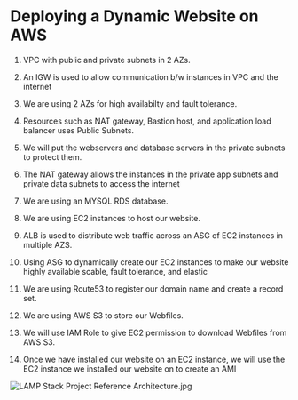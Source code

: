 # Deploying a Dynamic Website on AWS

1. VPC with public and private subnets in 2 AZs. 

2. An IGW is used to allow communication b/w instances in VPC and the internet

3. We are using 2 AZs for high availabilty and fault tolerance.

4. Resources such as NAT gateway, Bastion host, and application load balancer uses Public Subnets.

5. We will put the webservers and database servers in the private subnets to protect them.

6. The NAT gateway allows the instances in the private app subnets and private data subnets to access the internet

7. We are using an MYSQL RDS database.

8. We are using EC2 instances to host our website.

9. ALB is used to distribute web traffic across an ASG of EC2 instances in multiple AZS.

10. Using ASG to dynamically create our EC2 instances to make our website highly available scable, fault tolerance, and elastic

11. We are using Route53 to register our domain name and create a record set. 

12. We are using AWS S3 to store our Webfiles.

13. We will use IAM Role to give EC2 permission to download Webfiles from AWS S3.

14. Once we have installed our website on an EC2 instance, we will use the EC2 instance we installed our website on to create an AMI














![LAMP Stack Project Reference Architecture.jpg](https://i.postimg.cc/DyRDdX0q/1-LAMP-Stack-Project-Reference-Architecture.jpg)
